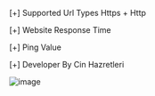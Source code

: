 [+] Supported Url Types Https + Http

[+] Website Response Time

[+] Ping Value

[+] Developer By Cin Hazretleri

![image](https://github.com/Cin-Hazretleri/Web-Site-Check/assets/142589729/d226074f-12dd-4088-9ecc-9e3244664ed2)
